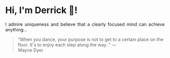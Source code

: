 # Hi, I'm Derrick 👋!
<p align="justify">I admire uniqueness and believe that a clearly focused mind can achieve anything...</p> 
<!-- #quote-start -->
<blockquote>&ldquo;When you dance, your purpose is not to get to a certain place on the floor. It's to enjoy each step along the way.  &rdquo; &mdash; <footer>Wayne Dyer</footer></blockquote>
<!-- #quote-end -->
